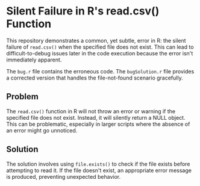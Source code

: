 # Silent Failure in R's read.csv() Function

This repository demonstrates a common, yet subtle, error in R: the silent failure of `read.csv()` when the specified file does not exist.  This can lead to difficult-to-debug issues later in the code execution because the error isn't immediately apparent.

The `bug.r` file contains the erroneous code. The `bugSolution.r` file provides a corrected version that handles the file-not-found scenario gracefully.

## Problem

The `read.csv()` function in R will not throw an error or warning if the specified file does not exist. Instead, it will silently return a NULL object. This can be problematic, especially in larger scripts where the absence of an error might go unnoticed.

## Solution

The solution involves using `file.exists()` to check if the file exists before attempting to read it. If the file doesn't exist, an appropriate error message is produced, preventing unexpected behavior.